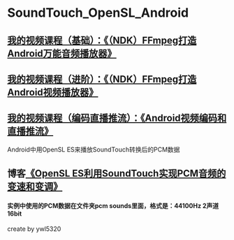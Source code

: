 # SoundTouch_OpenSL_Android
## [我的视频课程（基础）：《（NDK）FFmpeg打造Android万能音频播放器》](https://edu.csdn.net/course/detail/6842)
## [我的视频课程（进阶）：《（NDK）FFmpeg打造Android视频播放器》](https://edu.csdn.net/course/detail/8036)
## [我的视频课程（编码直播推流）：《Android视频编码和直播推流》](https://edu.csdn.net/course/detail/8942)
Android中用OpenSL ES来播放SoundTouch转换后的PCM数据
## 博客[《OpenSL ES利用SoundTouch实现PCM音频的变速和变调》](https://blog.csdn.net/ywl5320/article/details/79735943)
#### 实例中使用的PCM数据在文件夹pcm sounds里面，格式是：44100Hz 2声道 16bit

create by ywl5320
